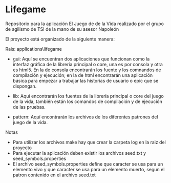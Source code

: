 # Lifegame
Repositorio para la aplicación El Juego de de la Vida realizado por el grupo de agilismo de TSI de la mano de su asesor Napoleón

El proyecto está organizado de la siguiente manera:

Rais: applications\lifegame

- gui: Aquí se encuentran dos aplicaciones que funcionan como la interfaz gráfica de la librería principal o core, una es por          consola y otra es html5. En la de consola encontrarán los fuente y los comnandos de compilación y ejecución; en la de           html encontrarán una aplicación básica para empezar a trabajar las historias de usuario o epic que se dispongan.

- lib: Aquí encontrarán los fuentes de la librería principal o core del juego de la vida, también están los comandos de                compilación y de ejecución de las pruebas.

- pattern: Aquí encontrarán los archivos de los diferentes patrones del juego de la vida.

Notas
- Para utilizar los archivos make hay que crear la carpeta log en la raiz del proyecto
- Para ejecutar la aplicación deben existir los archivos seed.txt y seed_symbols.properties
- El archivo seed_symbols.properties define que caracter se usa para un elemento vivo y 
  que caracter se usa para un elemento muerto, segun el patron contenido en el archivo seed.txt

